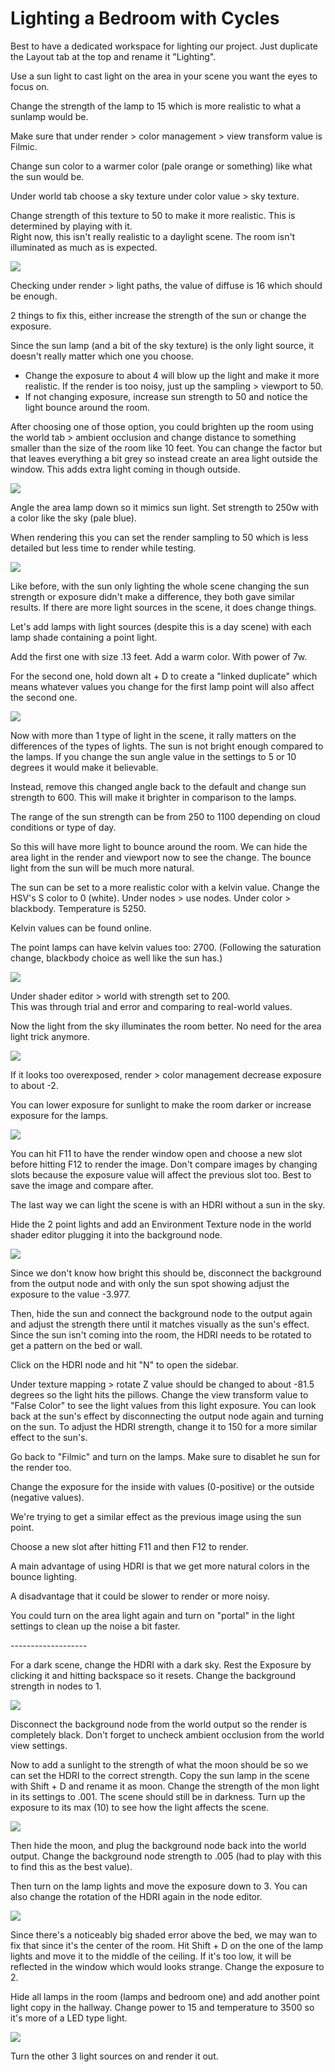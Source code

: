 # Lighting a Bedroom with Cycles

Best to have a dedicated workspace for lighting our project. Just duplicate the Layout tab at the top and rename it "Lighting".

Use a sun light to cast light on the area in your scene you want the eyes to focus on.

Change the strength of the lamp to 15 which is more realistic to what a sunlamp would be.

Make sure that under render > color management > view transform value is Filmic.

Change sun color to a warmer color (pale orange or something) like what the sun would be.

Under world tab choose a sky texture under color value > sky texture.

Change strength of this texture to 50 to make it more realistic. This is determined by playing with it.\
Right now, this isn't really realistic to a daylight scene. The room isn't illuminated as much as is expected.

![](<../../../.gitbook/assets/image (139).png>)

Checking under render > light paths, the value of diffuse is 16 which should be enough.

2 things to fix this, either increase the strength of the sun or change the exposure.

Since the sun lamp (and a bit of the sky texture) is the only light source, it doesn't really matter which one you choose.

* Change the exposure to about 4 will blow up the light and make it more realistic. If the render is too noisy, just up the sampling > viewport to 50.
* If not changing exposure, increase sun strength to 50 and notice the light bounce around the room.

After choosing one of those option, you could brighten up the room using the world tab > ambient occlusion and change distance to something smaller than the size of the room like 10 feet. You can change the factor but that leaves everything a bit grey so instead create an area light outside the window. This adds extra light coming in though outside.

![](<../../../.gitbook/assets/image (146) (1).png>)

Angle the area lamp down so it mimics sun light. Set strength to 250w with a color like the sky (pale blue).

When rendering this you can set the render sampling to 50 which is less detailed but less time to render while testing.

![](<../../../.gitbook/assets/image (147).png>)

Like before, with the sun only lighting the whole scene changing the sun strength or exposure didn't make a difference, they both gave similar results. If there are more light sources in the scene, it does change things.

Let's add lamps with light sources (despite this is a day scene) with each lamp shade containing a point light.

Add the first one with size .13 feet. Add a warm color. With power of 7w.

For the second one, hold down alt + D to create a "linked duplicate" which means whatever values you change for the first lamp point will also affect the second one.

![](<../../../.gitbook/assets/image (145) (1).png>)

Now with more than 1 type of light in the scene, it rally matters on the differences of the types of lights. The sun is not bright enough compared to the lamps. If you change the sun angle value in the settings to 5 or 10 degrees it would make it believable.

Instead, remove this changed angle back to the default and change sun strength to 600. This will make it brighter in comparison to the lamps.

The range of the sun strength can be from 250 to 1100 depending on cloud conditions or type of day.

So this will have more light to bounce around the room. We can hide the area light in the render and viewport now to see the change. The bounce light from the sun will be much more natural.

The sun can be set to a more realistic color with a kelvin value. Change the HSV's S color to 0 (white). Under nodes > use nodes. Under color >  blackbody. Temperature is 5250.

Kelvin values can be found online.

The point lamps can have kelvin values too: 2700. (Following the saturation change, blackbody choice as well like the sun has.)

![](<../../../.gitbook/assets/image (143).png>)

Under shader editor > world with strength set to 200.\
This was through trial and error and comparing to real-world values.

Now the light from the sky illuminates the room better. No need for the area light trick anymore.

![](<../../../.gitbook/assets/image (141) (1).png>)

If it looks too overexposed, render > color management decrease exposure to about -2.

You can lower exposure for sunlight to make the room darker or increase exposure for the lamps.

&#x20;![](<../../../.gitbook/assets/image (140) (1).png>)

You can hit F11 to have the render window open and choose a new slot before hitting F12 to render the image. Don't compare images by changing slots because the exposure value will affect the previous slot too. Best to save the image and compare after.

The last way we can light the scene is with an HDRI without a sun in the sky.

Hide the 2 point lights and add an Environment Texture node in the world shader editor plugging it into the background node.

![](<../../../.gitbook/assets/image (144).png>)

Since we don't know how bright this should be, disconnect the background from the output node and with only the sun spot showing adjust the exposure to the value -3.977.

Then, hide the sun and connect the background node to the output again and adjust the strength there until it matches visually as the sun's effect. Since the sun isn't coming into the room, the HDRI needs to be rotated to get a pattern on the bed or wall.

Click on the HDRI node and hit "N" to open the sidebar.

Under texture mapping > rotate Z value should be changed to about -81.5 degrees so the light hits the pillows. Change the view transform value to "False Color" to see the light values from this light exposure. You can look back at the sun's effect by disconnecting the output node again and turning on the sun. To adjust the HDRI strength, change it to 150 for a more similar effect to the sun's.

Go back to "Filmic" and turn on the lamps. Make sure to disablet he sun for the render too.

Change the exposure for the inside with values (0-positive) or the outside (negative values).

We're trying to get a similar effect as the previous image using the sun point.

Choose a new slot after hitting F11 and then F12 to render.

A main advantage of using HDRI is that we get more natural colors in the bounce lighting.

A disadvantage that it could be slower to render or more noisy.

You could turn on the area light again and turn on "portal" in the light settings to clean up the noise a bit faster.

\-------------------

For a dark scene, change the HDRI with a dark sky. Rest the Exposure by clicking it and hitting backspace so it resets. Change the background strength in nodes to 1.

![](<../../../.gitbook/assets/image (141).png>)

Disconnect the background node from the world output so the render is completely black. Don't forget to uncheck ambient occlusion from the world view settings.

Now to add a sunlight to the strength of what the moon should be so we can set the HDRI to the correct strength. Copy the sun lamp in the scene with Shift + D and rename it as moon. Change the strength of the mon light in its settings to .001. The scene should still be in darkness. Turn up the exposure to its max (10) to see how the light affects the scene.

![](<../../../.gitbook/assets/image (146).png>)

Then hide the moon, and plug the background node back into the world output. Change the background node strength to .005 (had to play with this to find this as the best value).

Then turn on the lamp lights and move the exposure down to 3. You can also change the rotation of the HDRI again in the node editor.

![](<../../../.gitbook/assets/image (140).png>)

Since there's a noticeably big shaded error above the bed, we may wan to fix that since it's the center of the room. Hit Shift + D on the one of the lamp lights and move it to the middle of the ceiling. If it's too low, it will be reflected in the window which would looks strange. Change the exposure to 2.

Hide all lamps in the room (lamps and bedroom one) and add another point light copy in the hallway. Change power to 15 and temperature to 3500 so it's more of a LED type light.

![](<../../../.gitbook/assets/image (145).png>)

Turn the other 3 light sources on and render it out.


